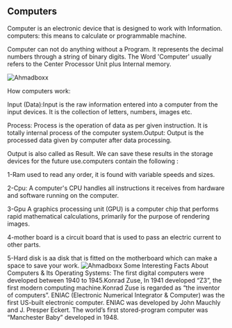 ## Computers

Computer is an electronic device that is designed to work with Information. computers: this means to calculate or programmable machine.

Computer can not do anything without a Program. It represents the decimal numbers through a string of binary digits. The Word 'Computer' usually refers to the Center Processor Unit plus Internal memory.

![Ahmadboxx](https://www.webopedia.com/imagesvr_ce/2123/computer.jpg)

How computers work:

Input (Data):Input is the raw information entered into a computer from the input devices. It is the collection of letters, numbers, images etc.

Process: Process is the operation of data as per given instruction. It is totally internal process of the computer system.Output: Output is the processed data given by computer after data processing. 

Output is also called as Result. We can save these results in the storage devices for the future use.computers contain the following :

1-Ram used to read any order, it is found with variable speeds and sizes.

2-Cpu: A computer's CPU handles all instructions it receives from hardware and software running on the computer.

3-Gpu A graphics processing unit (GPU) is a computer chip that performs rapid mathematical calculations, primarily for the purpose of rendering images.

4-mother board is a circuit board that is used to pass an electric current to other parts.

5-Hard disk is aa disk that is fitted on the motherboard which can make a space to save your work.
![Ahmadboxx](https://camo.githubusercontent.com/a03eb17e793c102bc6504cb80da24fe4c4f34823/687474703a2f2f686f6d65776f726b2e756f7265676f6e2e6564752f7075622f636c6173732f3135352f486f77253230436f6d707574657273253230576f726b253230253542656e6379636c6f70656469612535445f66696c65732f4350552d6275732e676966)
Some Interesting Facts About Computers & Its Operating Systems:
The first digital computers were developed between 1940 to 1945.Konrad Zuse, In 1941 developed “Z3”,
the first modern computing machine.Konrad Zuse is regarded as “the inventor of computers”.
ENIAC (Electronic Numerical Integrator & Computer) was the first US-built electronic computer.
ENIAC was developed by John Mauchly and J. Presper Eckert.
The world’s first stored-program computer was “Manchester Baby” developed in 1948.
